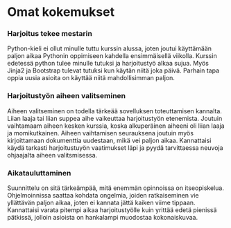 # Omat kokemukset
### Harjoitus tekee mestarin
Python-kieli ei ollut minulle tuttu kurssin alussa, joten joutui käyttämään paljon aikaa Pythonin oppimiseen kahdella ensimmäisellä viikolla. Kurssin edetessä python tulee minulle tutuksi ja harjoitustyö alkaa sujua. Myös Jinja2 ja Bootstrap tulevat tutuksi kun käytän niitä joka päivä. Parhain tapa oppia uusia asioita on käyttää niitä mahdollisimman paljon. 

### Harjoitustyön aiheen valitseminen
Aiheen valitseminen on todella tärkeää sovelluksen toteuttamisen kannalta. Liian laaja tai liian suppea aihe vaikeuttaa harjoitustyön etenemista. Joutuin vaihtamaam aiheen kesken kurssia, koska alkuperäinen aiheeni oli liian laaja ja momikutkainen. Aiheen vaihtamisen seurauksena joutuin myös kirjoittamaan dokumenttia uudestaan, mikä vei paljon aikaa. Kannattaisi käydä tarkasti harjoitustuyön vaatimukset läpi ja pyydä tarvittaessa neuvoja ohjaajalta aiheen valitsmisessa.

### Aikatauluttaminen 
Suunnittelu on sitä tärkeämpää, mitä enemmän opinnoissa on itseopiskelua. Ohjelmoinnissa saattaa kohdata ongelmia, joiden ratkaiseminen vie yllättävän paljon aikaa, joten ei kannata jättä kaiken viime tippaan. Kannattaisi varata pitempi aikaa harjoitustyölle kuin yrittää edetä pienissä pätkissä, jolloin asioista on hankalampi muodostaa kokonaiskuvaa.

